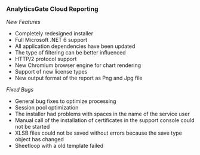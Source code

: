 ### AnalyticsGate Cloud Reporting

*New Features*
- Completely redesigned installer
- Full Microsoft .NET 6 support
- All application dependencies have been updated
- The type of filtering can be better influenced
- HTTP/2 protocol support
- New Chromium browser engine for chart rendering
- Support of new license types
- New output format of the report as Png and Jpg file

*Fixed Bugs*
- General bug fixes to optimize processing
- Session pool optimization
- The installer had problems with spaces in the name of the service user
- Manual call of the installation of certificates in the support console could not be started
- XLSB files could not be saved without errors because the save type object has changed
- Sheetloop with a old template failed

